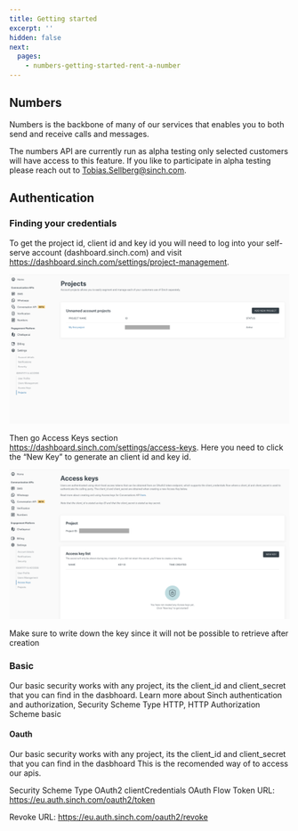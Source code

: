 ```yaml
---
title: Getting started
excerpt: ''
hidden: false
next:
  pages:
    - numbers-getting-started-rent-a-number
---
```


## Numbers
Numbers is the backbone of many of our services that enables you to both send and receive calls and messages. 

The numbers API are currently run as alpha testing only selected customers will have access to this feature. If you like to participate in alpha testing please reach out to Tobias.Sellberg@sinch.com.
## Authentication

### Finding your credentials

To get the project id, client id and key id you will need to log into your self-serve account (dashboard.sinch.com) and visit https://dashboard.sinch.com/settings/project-management.

![Project management](numbers-getting-started/images/project_management.png)

Then go Access Keys section https://dashboard.sinch.com/settings/access-keys. Here you need to click the “New Key” to generate an client id and key id.

![Access Keys](numbers-getting-started/images/access_keys.png)

Make sure to write down the key since it will not be possible to retrieve after creation

### Basic

Our basic security works with any project, its the client_id and client_secret that you can find in the dasbhoard.
Learn more about Sinch authentication and authorization, Security Scheme Type HTTP, HTTP Authorization Scheme basic

#### Oauth

Our basic security works with any project, its the client_id and client_secret that you can find in the dasbhoard This is the recomended way of to access our apis.

Security Scheme Type OAuth2
clientCredentials OAuth Flow Token URL: https://eu.auth.sinch.com/oauth2/token

Revoke URL: https://eu.auth.sinch.com/oauth2/revoke



